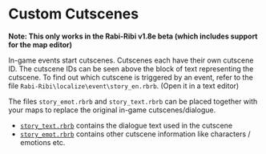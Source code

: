 # Custom Cutscenes

**Note: This only works in the Rabi-Ribi v1.8e beta (which includes support for the map editor)**

In-game events start cutscenes. Cutscenes each have their own cutscene ID.
The cutscene IDs can be seen above the block of text representing the cutscene.
To find out which cutscene is triggered by an event, refer to the file `Rabi-Ribi\localize\event\story_en.rbrb`. (Open it in a text editor)

The files `story_emot.rbrb` and `story_text.rbrb` can be placed together with your maps to replace the original in-game cutscenes/dialogue.

* [`story_text.rbrb`](story_text.md) contains the dialogue text used in the cutscene
* [`story_emot.rbrb`](story_emot.md) contains other cutscene information like characters / emotions etc.
